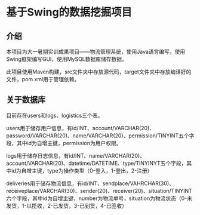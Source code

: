 # 基于Swing的数据挖掘项目

## 介绍

本项目为大一暑期实训成果项目——物流管理系统，使用Java语言编写，使用Swing框架编写GUI，使用MySQL数据库储存数据。

此项目使用Maven构建，src文件夹中存放源代码，target文件夹中存放编译好的文件，pom.xml用于管理依赖。

## 关于数据库

目前存在users和logs、logistics三个表。

users用于储存用户信息，有id/INT、account/VARCHAR(20)、password/VARCHAR(20)、name/VARCHAR(20)、permission/TINYINT五个字段，其中id为自增主键，permission为用户权限。

logs用于储存日志信息，有id/INT、name/VARCHAR(20)、account/VARCHAR(20)、datetime/DATETIME、type/TINYINYT五个字段，其中id为自增主键，type为操作类型（0-登入，1-登出，2-注册）

deliveries用于储存物流信息，有id/INT、sendplace/VAHRCHAR(30)、receiveplace/VARCHAR(30)、sender(20)、receiver(20)、situation/TINYINT六个字段，其中id为自增主键，number为物流单号，situation为物流状态（0-未发货，1-以揽收，2-已发货，3-已到货，4-已签收）
